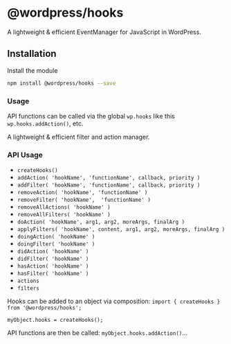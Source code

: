 # @wordpress/hooks

A lightweight & efficient EventManager for JavaScript in WordPress.

## Installation

Install the module

```bash
npm install @wordpress/hooks --save
```

### Usage

API functions can be called via the global `wp.hooks` like this `wp.hooks.addAction()`, etc.

A lightweight & efficient filter and action manager.

### API Usage

* `createHooks()`
* `addAction( 'hookName', 'functionName', callback, priority )`
* `addFilter( 'hookName', 'functionName', callback, priority )`
* `removeAction( 'hookName', 'functionName' )`
* `removeFilter( 'hookName',  'functionName' )`
* `removeAllActions( 'hookName' )`
* `removeAllFilters( 'hookName' )`
* `doAction( 'hookName', arg1, arg2, moreArgs, finalArg )`
* `applyFilters( 'hookName', content, arg1, arg2, moreArgs, finalArg )`
* `doingAction( 'hookName' )`
* `doingFilter( 'hookName' )`
* `didAction( 'hookName' )`
* `didFilter( 'hookName' )`
* `hasAction( 'hookName' )`
* `hasFilter( 'hookName' )`
* `actions`
* `filters`

Hooks can be added to an object via composition:
`import { createHooks } from '@wordpress/hooks';`

`myObject.hooks = createHooks();`

API functions are then be called: `myObject.hooks.addAction()`...
